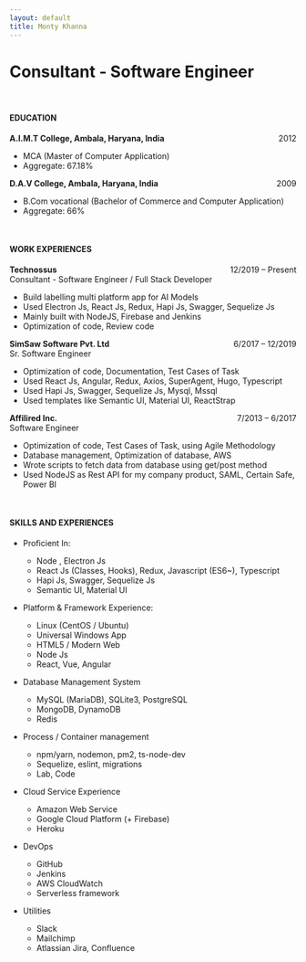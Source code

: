 ```yaml
---
layout: default
title: Monty Khanna
---
```


# Consultant - Software Engineer

<br>

#### EDUCATION

**A.I.M.T College, Ambala, Haryana, India** <span style="float: right">2012</span>

- MCA (Master of Computer Application)
- Aggregate: 67.18%


**D.A.V College, Ambala, Haryana, India** <span style="float: right">2009</span>

- B.Com vocational (Bachelor of Commerce and Computer Application)
- Aggregate: 66%

<br>

#### WORK EXPERIENCES

<span style="float: right">12/2019 – Present</span>
**Technossus**  
Consultant - Software Engineer / Full Stack Developer

- Build labelling multi platform app for AI Models
- Used Electron Js, React Js, Redux, Hapi Js, Swagger, Sequelize Js
- Mainly built with NodeJS, Firebase and Jenkins
- Optimization of code, Review code

<span style="float: right">6/2017 – 12/2019</span>
**SimSaw Software Pvt. Ltd**  
Sr. Software Engineer

- Optimization of code, Documentation, Test Cases of Task
- Used React Js, Angular, Redux, Axios, SuperAgent, Hugo, Typescript
- Used Hapi Js, Swagger, Sequelize Js, Mysql, Mssql
- Used templates like Semantic UI, Material UI, ReactStrap

<span style="float: right">7/2013 – 6/2017</span>
**Affilired Inc.**  
Software Engineer

- Optimization of code, Test Cases of Task, using Agile Methodology
- Database management, Optimization of database, AWS
- Wrote scripts to fetch data from database using get/post method
- Used NodeJS as Rest API for my company product, SAML, Certain Safe, Power BI

<br>

#### SKILLS AND EXPERIENCES

- Proficient In:

  * Node , Electron Js 
  * React Js (Classes, Hooks), Redux, Javascript (ES6~), Typescript
  * Hapi Js, Swagger, Sequelize Js
  * Semantic UI, Material UI

- Platform &amp; Framework Experience:

  * Linux (CentOS / Ubuntu)
  * Universal Windows App
  * HTML5 / Modern Web 
  * Node Js
  * React, Vue, Angular
  
- Database Management System

  * MySQL (MariaDB), SQLite3, PostgreSQL
  * MongoDB, DynamoDB
  * Redis 

- Process / Container management

  * npm/yarn, nodemon, pm2, ts-node-dev
  * Sequelize, eslint, migrations
  * Lab, Code
  
- Cloud Service Experience

  * Amazon Web Service
  * Google Cloud Platform (+ Firebase)
  * Heroku

- DevOps

  * GitHub
  * Jenkins
  * AWS CloudWatch 
  * Serverless framework
  
- Utilities

  * Slack
  * Mailchimp
  * Atlassian Jira, Confluence
